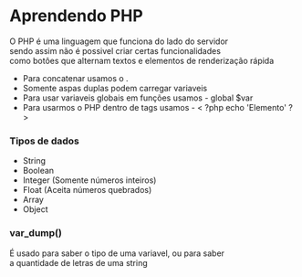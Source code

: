 # Aprendendo PHP

O PHP é uma linguagem que funciona do lado do servidor<br>
sendo assim não é possivel criar certas funcionalidades<br>
como botôes que alternam textos e elementos de renderização rápida

- Para concatenar usamos o .
- Somente aspas duplas podem carregar variaveis
- Para usar variaveis globais em funções usamos - global $var
- Para usarmos o PHP dentro de tags usamos - < ?php echo 'Elemento' ? >

<h3>Tipos de dados</h3>

  - String
  - Boolean
  - Integer (Somente números inteiros)
  - Float (Aceita números quebrados)
  - Array
  - Object

<h3>var_dump()</h3> É usado para saber o tipo de uma variavel, ou para saber<br>
a quantidade de letras de uma string

